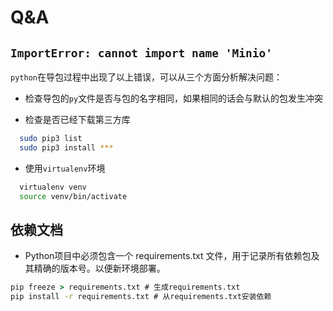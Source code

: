 # Q&A

## `ImportError: cannot import name 'Minio'`

`python`在导包过程中出现了以上错误，可以从三个方面分析解决问题：

- 检查导包的`py`文件是否与包的名字相同，如果相同的话会与默认的包发生冲突

- 检查是否已经下载第三方库

```bash
  sudo pip3 list
  sudo pip3 install ***
```

- 使用`virtualenv`环境

```bash
  virtualenv venv
  source venv/bin/activate
```

  

## 依赖文档

- Python项目中必须包含一个 requirements.txt 文件，用于记录所有依赖包及其精确的版本号。以便新环境部署。

```cmd
pip freeze > requirements.txt # 生成requirements.txt
pip install -r requirements.txt # 从requirements.txt安装依赖
```



